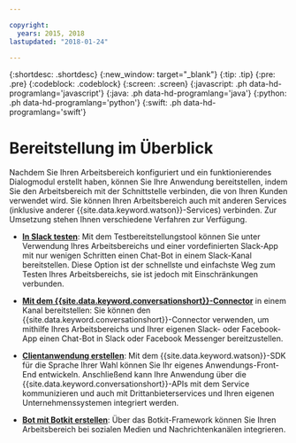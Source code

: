 ```yaml
---

copyright:
  years: 2015, 2018
lastupdated: "2018-01-24"

---
```


{:shortdesc: .shortdesc}
{:new_window: target="_blank"}
{:tip: .tip}
{:pre: .pre}
{:codeblock: .codeblock}
{:screen: .screen}
{:javascript: .ph data-hd-programlang='javascript'}
{:java: .ph data-hd-programlang='java'}
{:python: .ph data-hd-programlang='python'}
{:swift: .ph data-hd-programlang='swift'}

# Bereitstellung im Überblick

Nachdem Sie Ihren Arbeitsbereich konfiguriert und ein funktionierendes Dialogmodul erstellt haben, können Sie Ihre Anwendung bereitstellen, indem Sie den Arbeitsbereich mit der Schnittstelle verbinden, die von Ihren Kunden verwendet wird. Sie können Ihren Arbeitsbereich auch mit anderen Services (inklusive anderer {{site.data.keyword.watson}}-Services) verbinden. Zur Umsetzung stehen Ihnen verschiedene Verfahren zur Verfügung.

- [**In Slack testen**](test-deploy.html): Mit dem Testbereitstellungstool können Sie unter Verwendung Ihres Arbeitsbereichs und einer vordefinierten Slack-App mit nur wenigen Schritten einen Chat-Bot in einem Slack-Kanal bereitstellen. Diese Option ist der schnellste und einfachste Weg zum Testen Ihres Arbeitsbereichs, sie ist jedoch mit Einschränkungen verbunden.

- [**Mit dem {{site.data.keyword.conversationshort}}-Connector**](conversation-connector.html) in einem Kanal bereitstellen: Sie können den {{site.data.keyword.conversationshort}}-Connector verwenden, um mithilfe Ihres Arbeitsbereichs und Ihrer eigenen Slack- oder Facebook-App einen Chat-Bot in Slack oder Facebook Messenger bereitzustellen.

- [**Clientanwendung erstellen**](develop-app.html): Mit dem {{site.data.keyword.watson}}-SDK für die Sprache Ihrer Wahl können Sie Ihr eigenes Anwendungs-Front-End entwickeln. Anschließend kann Ihre Anwendung über die {{site.data.keyword.conversationshort}}-APIs mit dem Service kommunizieren und auch mit Drittanbieterservices und Ihren eigenen Unternehmenssystemen integriert werden.

- [**Bot mit Botkit erstellen**](integrations.html): Über das Botkit-Framework können Sie Ihren Arbeitsbereich bei sozialen Medien und Nachrichtenkanälen integrieren.
